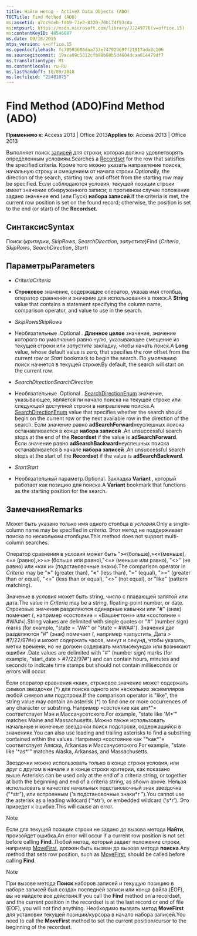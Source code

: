 ```yaml
---
title: Найти метод - ActiveX Data Objects (ADO)
TOCTitle: Find Method (ADO)
ms:assetid: a7cc9ceb-fdb9-73e2-8328-70b174f93cda
ms:mtpsurl: https://msdn.microsoft.com/library/JJ249776(v=office.15)
ms:contentKeyID: 48546887
ms.date: 09/18/2015
mtps_version: v=office.15
ms.openlocfilehash: fc78503008daa733e747923697f21917ada8c106
ms.sourcegitcommit: 19aca09c5812cfb98b68b5d4604dcaa814479df7
ms.translationtype: MT
ms.contentlocale: ru-RU
ms.lasthandoff: 10/09/2018
ms.locfileid: "25481075"
---
```

# <a name="find-method-ado"></a><span data-ttu-id="1051c-102">Find Method (ADO)</span><span class="sxs-lookup"><span data-stu-id="1051c-102">Find Method (ADO)</span></span>


<span data-ttu-id="1051c-103">**Применимо к**: Access 2013 | Office 2013</span><span class="sxs-lookup"><span data-stu-id="1051c-103">**Applies to**: Access 2013 | Office 2013</span></span>


<span data-ttu-id="1051c-104">Выполняет поиск [записей](recordset-object-ado.md) для строки, которая должна удовлетворять определенным условиям.</span><span class="sxs-lookup"><span data-stu-id="1051c-104">Searches a [Recordset](recordset-object-ado.md) for the row that satisfies the specified criteria.</span></span> <span data-ttu-id="1051c-105">Кроме того можно указать направление поиска, начальную строку и смещением от начала строки.</span><span class="sxs-lookup"><span data-stu-id="1051c-105">Optionally, the direction of the search, starting row, and offset from the starting row may be specified.</span></span> <span data-ttu-id="1051c-106">Если соблюдаются условия, текущей позиции строки имеет значение обнаруженного записи; в противном случае положение задано значение end (или Пуск) **набора записей**.</span><span class="sxs-lookup"><span data-stu-id="1051c-106">If the criteria is met, the current row position is set on the found record; otherwise, the position is set to the end (or start) of the **Recordset**.</span></span>

## <a name="syntax"></a><span data-ttu-id="1051c-107">Синтаксис</span><span class="sxs-lookup"><span data-stu-id="1051c-107">Syntax</span></span>

<span data-ttu-id="1051c-108">Поиск (*критерии*, *SkipRows*, *SearchDirection*, *запустите*)</span><span class="sxs-lookup"><span data-stu-id="1051c-108">Find (*Criteria*, *SkipRows*, *SearchDirection*, *Start*)</span></span>

## <a name="parameters"></a><span data-ttu-id="1051c-109">Параметры</span><span class="sxs-lookup"><span data-stu-id="1051c-109">Parameters</span></span>

  - <span data-ttu-id="1051c-110">*Criteria*</span><span class="sxs-lookup"><span data-stu-id="1051c-110">*Criteria*</span></span>

  - <span data-ttu-id="1051c-111">**Строковое** значение, содержащее оператор, указав имя столбца, оператор сравнения и значение для использования в поиск.</span><span class="sxs-lookup"><span data-stu-id="1051c-111">A **String** value that contains a statement specifying the column name, comparison operator, and value to use in the search.</span></span>

  - <span data-ttu-id="1051c-112">*SkipRows*</span><span class="sxs-lookup"><span data-stu-id="1051c-112">*SkipRows*</span></span>

  - <span data-ttu-id="1051c-113">Необязательные *.*</span><span class="sxs-lookup"><span data-stu-id="1051c-113">Optional *.*</span></span> <span data-ttu-id="1051c-114">**Длинное целое** значение, значение которого по умолчанию равно нулю, указывающее смещение из текущей строки или *запустите* закладку, чтобы начать поиск.</span><span class="sxs-lookup"><span data-stu-id="1051c-114">A **Long** value, whose default value is zero, that specifies the row offset from the current row or *Start* bookmark to begin the search.</span></span> <span data-ttu-id="1051c-115">По умолчанию поиск начнется в текущей строке.</span><span class="sxs-lookup"><span data-stu-id="1051c-115">By default, the search will start on the current row.</span></span>

  - <span data-ttu-id="1051c-116">*SearchDirection*</span><span class="sxs-lookup"><span data-stu-id="1051c-116">*SearchDirection*</span></span>

  - <span data-ttu-id="1051c-117">Необязательные *.*</span><span class="sxs-lookup"><span data-stu-id="1051c-117">Optional *.*</span></span> <span data-ttu-id="1051c-118">[SearchDirectionEnum](searchdirectionenum.md) значение, указывающее, является ли начало поиска на текущей строке или следующей доступной строки в направление поиска.</span><span class="sxs-lookup"><span data-stu-id="1051c-118">A [SearchDirectionEnum](searchdirectionenum.md) value that specifies whether the search should begin on the current row or the next available row in the direction of the search.</span></span> <span data-ttu-id="1051c-119">Если значение равно **adSearchForward**неуспешных поиска останавливается в конце **набора записей** .</span><span class="sxs-lookup"><span data-stu-id="1051c-119">An unsuccessful search stops at the end of the **Recordset** if the value is **adSearchForward**.</span></span> <span data-ttu-id="1051c-120">Если значение равно **adSearchBackward**неуспешных поиска останавливается в начале **набора записей** .</span><span class="sxs-lookup"><span data-stu-id="1051c-120">An unsuccessful search stops at the start of the **Recordset** if the value is **adSearchBackward**.</span></span>

  - <span data-ttu-id="1051c-121">*Start*</span><span class="sxs-lookup"><span data-stu-id="1051c-121">*Start*</span></span>

  - <span data-ttu-id="1051c-122">Необязательный параметр.</span><span class="sxs-lookup"><span data-stu-id="1051c-122">Optional.</span></span> <span data-ttu-id="1051c-123">Закладка **Variant** , который работает как позицию для поиска.</span><span class="sxs-lookup"><span data-stu-id="1051c-123">A **Variant** bookmark that functions as the starting position for the search.</span></span>

## <a name="remarks"></a><span data-ttu-id="1051c-124">Замечания</span><span class="sxs-lookup"><span data-stu-id="1051c-124">Remarks</span></span>

<span data-ttu-id="1051c-125">Может быть указано только имя одного столбца в *условия*.</span><span class="sxs-lookup"><span data-stu-id="1051c-125">Only a single-column name may be specified in *criteria*.</span></span> <span data-ttu-id="1051c-126">Этот метод не поддерживает поиска по нескольким столбцам.</span><span class="sxs-lookup"><span data-stu-id="1051c-126">This method does not support multi-column searches.</span></span>

<span data-ttu-id="1051c-127">Оператор сравнения в *условия* может быть "**\>**«(больше),»**\<**«(меньше), «=» (равно),»\>=» (больше или равно),"\<=» (меньше или равно), "\<\>" (не равно) или «как и» (подстановочные знаки).</span><span class="sxs-lookup"><span data-stu-id="1051c-127">The comparison operator in *Criteria* may be "**\>**" (greater than), "**\<**" (less than), "=" (equal), "\>=" (greater than or equal), "\<=" (less than or equal), "\<\>" (not equal), or "like" (pattern matching).</span></span>

<span data-ttu-id="1051c-128">Значение в *условия* может быть string, число с плавающей запятой или дата.</span><span class="sxs-lookup"><span data-stu-id="1051c-128">The value in *Criteria* may be a string, floating-point number, or date.</span></span> <span data-ttu-id="1051c-129">Строковые значения разделяются одинарные кавычки или "\#" (знак) помечает (, например «состояние = «Вашингтон»» или «состояние = \#WA\#«).</span><span class="sxs-lookup"><span data-stu-id="1051c-129">String values are delimited with single quotes or "\#" (number sign) marks (for example, "state = 'WA'" or "state = \#WA\#").</span></span> <span data-ttu-id="1051c-130">Значения дат разделяются "\#" (знак) помечает (, например «запустить\_Дата \> \#7/22/97\#«) и может содержать часов, минут и секунд, чтобы указать, метки времени, но не должен содержать миллисекундах или возникают ошибки .</span><span class="sxs-lookup"><span data-stu-id="1051c-130">Date values are delimited with "\#" (number sign) marks (for example, "start\_date \> \#7/22/97\#") and can contain hours, minutes and seconds to indicate time stamps but should not contain milliseconds or errors will occur.</span></span>

<span data-ttu-id="1051c-131">Если оператор сравнения «как», строковое значение может содержать символ звездочки (\*) для поиска одного или нескольких экземпляров любой символ или подстроки.</span><span class="sxs-lookup"><span data-stu-id="1051c-131">If the comparison operator is "like", the string value may contain an asterisk (\*) to find one or more occurrences of any character or substring.</span></span> <span data-ttu-id="1051c-132">Например «состояние как am\*"» соответствует Мэн и Массачусетского.</span><span class="sxs-lookup"><span data-stu-id="1051c-132">For example, "state like 'M\*'" matches Maine and Massachusetts.</span></span> <span data-ttu-id="1051c-133">Можно также использовать начальные и конечные звездочки поиск подстроки, содержащийся в значениях.</span><span class="sxs-lookup"><span data-stu-id="1051c-133">You can also use leading and trailing asterisks to find a substring contained within the values.</span></span> <span data-ttu-id="1051c-134">Например «состояние как "\*как\*"» соответствует Аляска, Arkansas и Массачусетского.</span><span class="sxs-lookup"><span data-stu-id="1051c-134">For example, "state like '\*as\*'" matches Alaska, Arkansas, and Massachusetts.</span></span>

<span data-ttu-id="1051c-135">Звездочки можно использовать только в конце строки условия, или друг с другом в начале и в конце строки критерии, как показано выше.</span><span class="sxs-lookup"><span data-stu-id="1051c-135">Asterisks can be used only at the end of a criteria string, or together at both the beginning and end of a criteria string, as shown above.</span></span> <span data-ttu-id="1051c-136">Нельзя использовать в качестве начальных подстановочный знак звездочка ("\*str"), или встроенным ('s подстановочные знаки\*r ").</span><span class="sxs-lookup"><span data-stu-id="1051c-136">You cannot use the asterisk as a leading wildcard ('\*str'), or embedded wildcard ('s\*r').</span></span> <span data-ttu-id="1051c-137">Это приведет к ошибке.</span><span class="sxs-lookup"><span data-stu-id="1051c-137">This will cause an error.</span></span>


> [!NOTE]
> <P><span data-ttu-id="1051c-138">Если для текущей позиции строки не задано до вызова метода <STRONG>Найти</STRONG>, произойдет ошибка.</span><span class="sxs-lookup"><span data-stu-id="1051c-138">An error will occur if a current row position is not set before calling <STRONG>Find</STRONG>.</span></span> <span data-ttu-id="1051c-139">Любой метод, который задает положение строки, например <A href="movefirst-movelast-movenext-and-moveprevious-methods-ado.md">MoveFirst</A>, должен быть вызван до вызова метода <STRONG>поиска</STRONG>.</span><span class="sxs-lookup"><span data-stu-id="1051c-139">Any method that sets row position, such as <A href="movefirst-movelast-movenext-and-moveprevious-methods-ado.md">MoveFirst</A>, should be called before calling <STRONG>Find</STRONG>.</span></span></P>




> [!NOTE]
> <P><span data-ttu-id="1051c-140">При вызове метода <STRONG>Поиск</STRONG> наборов записей и текущую позицию в наборе записей был создан последней записи или конца файла (EOF), вы не найдете все действия.</span><span class="sxs-lookup"><span data-stu-id="1051c-140">If you call the <STRONG>Find</STRONG> method on a recordset, and the current position in the recordset is at the last record or end of file (EOF), you will not find anything.</span></span> <span data-ttu-id="1051c-141">Необходимо вызвать метод <STRONG>MoveFirst</STRONG> для установки текущей позиции/курсора в начало набора записей.</span><span class="sxs-lookup"><span data-stu-id="1051c-141">You need to call the <STRONG>MoveFirst</STRONG> method to set the current position/cursor to the beginning of the recordset.</span></span></P>


